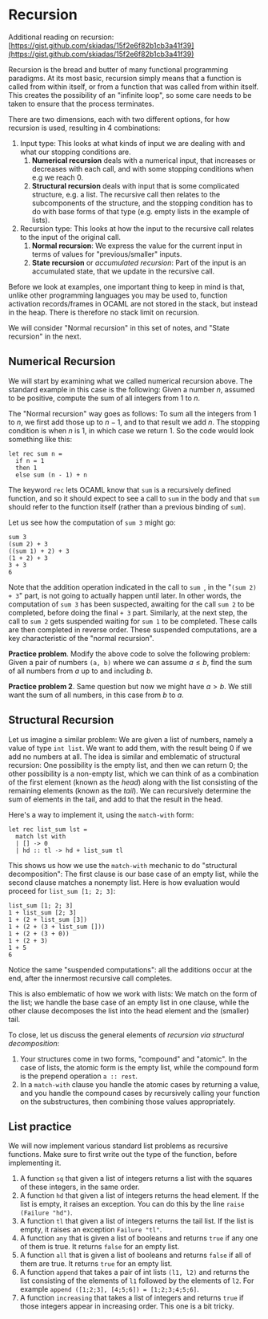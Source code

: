 # Recursion

Additional reading on recursion: [https://gist.github.com/skiadas/15f2e6f82b1cb3a41f39](https://gist.github.com/skiadas/15f2e6f82b1cb3a41f39)

Recursion is the bread and butter of many functional programming paradigms. At its most basic, recursion simply means that a function is called from within itself, or from a function that was called from within itself. This creates the possibility of an "infinite loop", so some care needs to be taken to ensure that the process terminates.

There are two dimensions, each with two different options, for how recursion is used, resulting in 4 combinations:

1. Input type: This looks at what kinds of input we are dealing with and what our stopping conditions are.
    1. **Numerical recursion** deals with a numerical input, that increases or decreases with each call, and with some stopping conditions when e.g we reach 0.
    2. **Structural recursion** deals with input that is some complicated structure, e.g. a list. The recursive call then relates to the subcomponents of the structure, and the stopping condition has to do with base forms of that type (e.g. empty lists in the example of lists).
2. Recursion type: This looks at how the input to the recursive call relates to the input of the original call.
    1. **Normal recursion**: We express the value for the current input in terms of values for "previous/smaller" inputs.
    2. **State recursion** or *accumulated recursion*: Part of the input is an accumulated state, that we update in the recursive call.

Before we look at examples, one important thing to keep in mind is that, unlike other programming languages you may be used to, function activation records/frames in OCAML are not stored in the stack, but instead in the heap. There is therefore no stack limit on recursion.

We will consider "Normal recursion" in this set of notes, and "State recursion" in the next.

## Numerical Recursion

We will start by examining what we called numerical recursion above. The standard example in this case is the following: Given a number $n$, assumed to be positive, compute the sum of all integers from $1$ to $n$.

The "Normal recursion" way goes as follows: To sum all the integers from $1$ to $n$, we first add those up to $n-1$, and to that result we add $n$. The stopping condition is when $n$ is $1$, in which case we return $1$. So the code would look something like this:
```
let rec sum n =
  if n = 1
  then 1
  else sum (n - 1) + n
```

The keyword `rec` lets OCAML know that `sum` is a recursively defined function, and so it should expect to see a call to `sum` in the body and that `sum` should refer to the function itself (rather than a previous binding of `sum`).

Let us see how the computation of `sum 3` might go:
```
sum 3
(sum 2) + 3
((sum 1) + 2) + 3
(1 + 2) + 3
3 + 3
6
```

Note that the addition operation indicated in the call to `sum `, in the "`(sum 2) + 3`" part, is not going to actually happen until later. In other words, the computation of `sum 3` has been suspected, awaiting for the call `sum 2` to be completed, before doing the final `+ 3` part. Similarly, at the next step, the call to `sum 2` gets suspended waiting for `sum 1` to be completed. These calls are then completed in reverse order. These suspended computations, are a key characteristic of the "normal recursion".

**Practice problem**. Modify the above code to solve the following problem: Given a pair of numbers `(a, b)` where we can assume $a\leq b$, find the sum of all numbers from $a$ up to and including $b$.

**Practice problem 2**. Same question but now we might have $a > b$. We still want the sum of all numbers, in this case from $b$ to $a$.

## Structural Recursion

Let us imagine a similar problem: We are given a list of numbers, namely a value of type `int list`. We want to add them, with the result being 0 if we add no numbers at all. The idea is similar and emblematic of structural recursion: One possibility is the empty list, and then we can return 0; the other possibility is a non-empty list, which we can think of as a combination of the first element (known as the *head*) along with the list consisting of the remaining elements (known as the *tail*). We can recursively determine the sum of elements in the tail, and add to that the result in the head.

Here's a way to implement it, using the `match-with` form:
```
let rec list_sum lst =
  match lst with
  | [] -> 0
  | hd :: tl -> hd + list_sum tl
```

This shows us how we use the `match-with` mechanic to do "structural decomposition": The first clause is our base case of an empty list, while the second clause matches a nonempty list. Here is how evaluation would proceed for `list_sum [1; 2; 3]`:
```
list_sum [1; 2; 3]
1 + list_sum [2; 3]
1 + (2 + list_sum [3])
1 + (2 + (3 + list_sum []))
1 + (2 + (3 + 0))
1 + (2 + 3)
1 + 5
6
```

Notice the same "suspended computations": all the additions occur at the end, after the innermost recursive call completes.

This is also emblematic of how we work with lists: We match on the form of the list; we handle the base case of an empty list in one clause, while the other clause decomposes the list into the head element and the (smaller) tail.

To close, let us discuss the general elements of *recursion via structural decomposition*:

1. Your structures come in two forms, "compound" and "atomic". In the case of lists, the atomic form is the empty list, while the compound form is the prepend operation `a :: rest`.
2. In a `match-with` clause you handle the atomic cases by returning a value, and you handle the compound cases by recursively calling your function on the substructures, then combining those values appropriately.

## List practice

We will now implement various standard list problems as recursive functions. Make sure to first write out the type of the function, before implementing it.

1. A function `sq` that given a list of integers returns a list with the squares of these integers, in the same order.
2. A function `hd` that given a list of integers returns the head element. If the list is empty, it raises an exception. You can do this by the line `raise (Failure "hd")`.
3. A function `tl` that given a list of integers returns the tail list. If the list is empty, it raises an exception `Failure "tl"`.
4. A function `any` that is given a list of booleans and returns `true` if any one of them is true. It returns `false` for an empty list.
5. A function `all` that is given a list of booleans and returns `false` if all of them are true. It returns `true` for an empty list.
6. A function `append` that takes a pair of int lists `(l1, l2)` and returns the list consisting of the elements of `l1` followed by the elements of `l2`. For example `append ([1;2;3], [4;5;6]) = [1;2;3;4;5;6]`.
7. A function `increasing` that takes a list of integers and returns `true` if those integers appear in increasing order. This one is a bit tricky.
